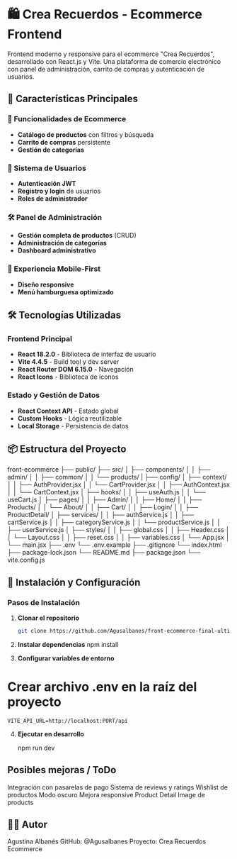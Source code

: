 # 🛍️ Crea Recuerdos - Ecommerce Frontend

Frontend moderno y responsive para el ecommerce "Crea Recuerdos", desarrollado con React.js y Vite. Una plataforma de comercio electrónico con panel de administración, carrito de compras y autenticación de usuarios.

## 🚀 Características Principales

### 🛒 Funcionalidades de Ecommerce
- **Catálogo de productos** con filtros y búsqueda
- **Carrito de compras** persistente
- **Gestión de categorías**


### 👤 Sistema de Usuarios
- **Autenticación JWT**
- **Registro y login** de usuarios
- **Roles de administrador**

### 🛠️ Panel de Administración
- **Gestión completa de productos** (CRUD)
- **Administración de categorías**
- **Dashboard administrativo**


### 📱 Experiencia Mobile-First
- **Diseño responsive**
- **Menú hamburguesa optimizado**


## 🛠️ Tecnologías Utilizadas

### Frontend Principal
- **React 18.2.0** - Biblioteca de interfaz de usuario
- **Vite 4.4.5** - Build tool y dev server
- **React Router DOM 6.15.0** - Navegación
- **React Icons** - Biblioteca de íconos


### Estado y Gestión de Datos
- **React Context API** - Estado global
- **Custom Hooks** - Lógica reutilizable
- **Local Storage** - Persistencia de datos

## 📦 Estructura del Proyecto
front-ecommerce
├── public/ 
├── src/
│ ├── components/ 
│ │ ├── admin/ 
│ │ ├── common/ 
│ │ └── products/
| ├── config/ 
│ ├── context/ 
│ │ ├── AuthProvider.jsx
│ │ └── CartProvider.jsx
│ │ ├── AuthContext.jsx
│ │ └── CartContext.jsx
│ ├── hooks/ 
│ │ ├── useAuth.js
│ │ └── useCart.js
│ ├── pages/ 
│ │ ├── Admin/ 
│ │ ├── Home/ 
│ │ ├── Products/ 
│ │ └── About/
│ │ ├── Cart/ 
│ │ ├── Login/ 
│ │ ├── ProductDetail/ 
│ ├── services/ 
│ │ ├── authService.js 
│ │ ├── cartService.js
│ │ ├── categoryService.js
│ │ └── productService.js
│ │ ├── userService.js
│ ├── styles/
│ │ ├── global.css
│ │ ├── Header.css
│ │ └── Layout.css
│ │ ├── reset.css
│ │ ├── variables.css
│ └── App.jsx
│ └── main.jsx
├── .env
└── .env.example
├── .gitignore
└── index.html
├── package-lock.json
└── README.md
├── package.json
└── vite.config.js


## 🚀 Instalación y Configuración


### Pasos de Instalación

1. **Clonar el repositorio**
   ```bash
   git clone https://github.com/Agusalbanes/front-ecommerce-final-ultima-actualizacion.git

2. **Instalar dependencias**
    npm install

3. **Configurar variables de entorno**

# Crear archivo .env en la raíz del proyecto
    VITE_API_URL=http://localhost:PORT/api

4. **Ejecutar en desarrollo**

    npm run dev

## Posibles mejoras / ToDo
Integración con pasarelas de pago
Sistema de reviews y ratings
Wishlist de productos
Modo oscuro
Mejora responsive
Product Detail
Image de products

## 👨‍💻 Autor
Agustina Albanés
GitHub: @Agusalbanes
Proyecto: Crea Recuerdos Ecommerce


